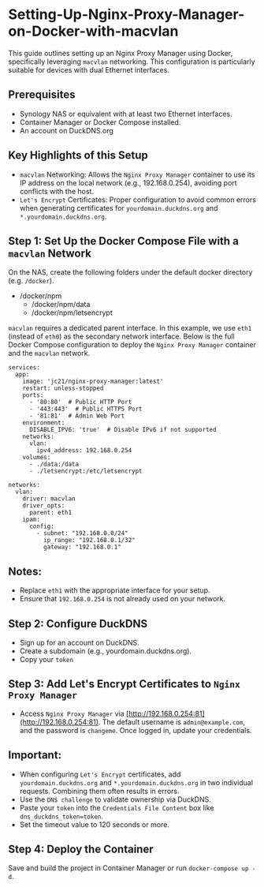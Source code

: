# Setting-Up-Nginx-Proxy-Manager-on-Docker-with-macvlan
This guide outlines setting up an Nginx Proxy Manager using Docker, specifically leveraging `macvlan` networking. This configuration is particularly suitable for devices with dual Ethernet interfaces.

## Prerequisites
- Synology NAS or equivalent with at least two Ethernet interfaces.
- Container Manager or Docker Compose installed.
- An account on DuckDNS.org

## Key Highlights of this Setup
- `macvlan` Networking: Allows the `Nginx Proxy Manager` container to use its IP address on the local network (e.g., 192.168.0.254), avoiding port conflicts with the host.
- `Let's Encrypt` Certificates: Proper configuration to avoid common errors when generating certificates for `yourdomain.duckdns.org` and `*.yourdomain.duckdns.org`.

## Step 1: Set Up the Docker Compose File with a `macvlan` Network

On the NAS, create the following folders under the default docker directory (e.g. `/docker`).
- /docker/npm
  - /docker/npm/data
  - /docker/npm/letsencrypt

`macvlan` requires a dedicated parent interface. In this example, we use `eth1` (instead of `eth0`) as the secondary network interface. Below is the full Docker Compose configuration to deploy the `Nginx Proxy Manager` container and the `macvlan` network.

```
services:
  app:
    image: 'jc21/nginx-proxy-manager:latest'
    restart: unless-stopped
    ports:
      - '80:80'  # Public HTTP Port
      - '443:443'  # Public HTTPS Port
      - '81:81'  # Admin Web Port
    environment:
      DISABLE_IPV6: 'true'  # Disable IPv6 if not supported
    networks:
      vlan:
        ipv4_address: 192.168.0.254
    volumes:
      - ./data:/data
      - ./letsencrypt:/etc/letsencrypt

networks:
  vlan:
    driver: macvlan
    driver_opts:
      parent: eth1
    ipam:
      config:
        - subnet: "192.168.0.0/24"
          ip_range: "192.168.0.1/32"
          gateway: "192.168.0.1"
```
## Notes:
- Replace `eth1` with the appropriate interface for your setup.
- Ensure that `192.168.0.254` is not already used on your network.

## Step 2: Configure DuckDNS
- Sign up for an account on DuckDNS.
- Create a subdomain (e.g., yourdomain.duckdns.org).
- Copy your `token`

## Step 3: Add Let's Encrypt Certificates to `Nginx Proxy Manager`
- Access `Nginx Proxy Manager` via [http://192.168.0.254:81](http://192.168.0.254:81). The default username is `admin@example.com`, and the password is `changeme`. Once logged in, update your credentials. 

## Important:
- When configuring `Let's Encrypt` certificates, add `yourdomain.duckdns.org` and `*.yourdomain.duckdns.org` in two individual requests. Combining them often results in errors.
- Use the `DNS challenge` to validate ownership via DuckDNS.
- Paste your `token` into the `Credentials File Content` box like `dns_duckdns_token=token`.
- Set the timeout value to 120 seconds or more.

## Step 4: Deploy the Container
Save and build the project in Container Manager or run `docker-compose up -d`.

